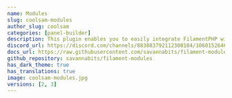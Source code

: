 ```yaml
---
name: Modules
slug: coolsam-modules
author_slug: coolsam
categories: [panel-builder]
description: This plugin enables you to easily integrate FilamentPHP with your Laravel Modular app powered by `nwidart/laravel-modules`. Host all your panel's code autonomously in your module!
discord_url: https://discord.com/channels/883083792112300104/1060152646113185852
docs_url: https://raw.githubusercontent.com/savannabits/filament-modules/3.x/README.md
github_repository: savannabits/filament-modules
has_dark_theme: true
has_translations: true
image: coolsam-modules.jpg
versions: [2, 3]
---
```

